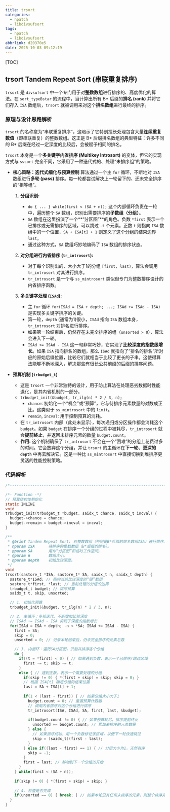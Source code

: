 ```yaml
---
title: trsort
categories:
  - hpatch
  - libdivsufsort
tags:
  - hpatch
  - libdivsufsort
abbrlink: d20370e5
date: 2025-10-03 09:12:19
---
```

[TOC]

## trsort **Tandem Repeat Sort (串联重复排序)**

`trsort` 是 `divsufsort` 中一个专门用于对**整数数组**进行排序的、高度优化的算法。在 `sort_typeBstar` 的流程中，当计算出所有 B\* 后缀的**排名 (rank)** 并将它们存入 `ISA` 数组后，`trsort` 就被调用来对这个**排名数组**进行最终的排序。

### **原理与设计思路解析**

`trsort` 的名称意为“串联重复排序”，这暗示了它特别擅长处理包含大量**连续重复数值**（即串联重复）的整数数组。这正是 B\* 后缀排名数组的典型特征：许多不同的 B\* 后缀在经过一定深度的比较后，会被赋予相同的排名。

`trsort` 本身是一个**多关键字内省排序 (Multikey Introsort)** 的变体，但它的实现方式与 `sssort` 完全不同，它采用了一种迭代式的、处理“未排序组”的策略。

*   **核心策略：迭代式细化与预算控制**
    算法通过一个主 `for` 循环，不断地对 `ISA` 数组进行**多轮 (pass)** 排序。每一轮都尝试解决上一轮留下的、还未完全排序的“相等组”。

    1.  **分组识别:**
        *   `do { ... } while(first < (SA + n));` 这个内部循环负责在一轮中，遍历整个 `SA` 数组，识别出需要排序的**子数组（分组）**。
        *   `SA` 数组在这里扮演了一个**“分区图”**的角色。负数 `*first` 表示一个已排序或无需排序的区域，可以跳过 `-t` 个元素。正数 `t` 则指向 `ISA` 数组中的一个位置，`SA + ISA[t] + 1` 则定义了这个分组的结束边界 `last`。
        *   通过这种方式，`SA` 数组巧妙地编码了 `ISA` 数组的排序状态。

    2.  **对分组进行内省排序 (`tr_introsort`):**
        *   对于每个识别出的、大小大于1的分组 `[first, last)`，算法会调用 `tr_introsort` 对其进行排序。
        *   `tr_introsort` 是一个与 `ss_mintrosort` 类似但专门为整数排序设计的内省排序函数。

    3.  **多关键字处理 (`ISAd`):**
        *   主 `for` 循环 `for(ISAd = ISA + depth; ...; ISAd += ISAd - ISA)` 是实现多关键字排序的关键。
        *   第一轮，`depth` (通常为1)很小，`ISAd` 指向 `ISA` 数组本身，`tr_introsort` 对排名进行排序。
        *   如果第一轮结束后，仍然存在未完全排序的组（`unsorted > 0`），算法会进入下一轮。
        *   `ISAd += ISAd - ISA` 这一句非常巧妙，它实现了**比较深度的指数级增长**。如果 `ISA` 指向排名的数组，那么 `ISAd` 就指向了“排名的排名”所对应的原始后缀位置，比较它们就相当于比较了更长的子串。这使得算法能够不断地深入，解决那些有很长公共前缀的后缀的排序问题。

*   **预算机制 (`trbudget_t`)**
    *   这是 `trsort` 一个非常独特的设计，用于防止算法在处理恶劣数据时性能退化，是其内省机制的一部分。
    *   `trbudget_init(&budget, tr_ilg(n) * 2 / 3, n);`
        *   `chance`: 初始化一个“机会”或“预算”，它与待排序元素数量的对数成正比。这类似于 `ss_mintrosort` 中的 `limit`。
        *   `remain`, `incval`: 用于控制预算的消耗。
    *   在 `tr_introsort` 内部（此处未显示），每次递归或分区操作都会消耗这个 `budget`。如果 `budget` 在排序一个分组的过程中被耗尽，`tr_introsort` 就会**提前终止**，并返回未排序元素的数量 `budget.count`。
    *   **作用:** 这个机制确保了 `tr_introsort` 不会在一个“困难”的分组上花费过多的时间。它会放弃这个分组，并让 `trsort` 的主循环在**下一轮、更深的 `depth`** 中再去解决它。这是一种比 `ss_mintrosort` 中直接切换到堆排序更灵活的性能控制策略。

### **代码解析**

```c
/*---------------------------------------------------------------------------*/

/*- Function -*/
// 预算结构体初始化
static INLINE
void
trbudget_init(trbudget_t *budget, saidx_t chance, saidx_t incval) {
  budget->chance = chance;
  budget->remain = budget->incval = incval;
}

/**
 * @brief Tandem Repeat Sort: 对整数数组（特别是B*后缀的排名数组ISA）进行排序。
 * @param ISA      待排序的整数数组（B*后缀的排名）。
 * @param SA       用作“分区图”和临时工作空间。
 * @param n        数组大小。
 * @param depth    初始比较深度。
 */
void
trsort(sastore_t *ISA, sastore_t* SA, saidx_t n, saidx_t depth) {
  sastore_t*ISAd; // 指向当前比较深度的“键”数组
  sastore_t*first, *last; // 当前处理的分组的边界
  trbudget_t budget; // 排序预算
  saidx_t t, skip, unsorted;

  // 1. 初始化预算
  trbudget_init(&budget, tr_ilg(n) * 2 / 3, n);

  // 2. 主循环：多轮迭代，不断增加比较深度
  // ISAd += ISAd - ISA 实现了深度的指数增长
  for(ISAd = ISA + depth; -n < *SA; ISAd += ISAd - ISA) {
    first = SA;
    skip = 0;
    unsorted = 0; // 记录本轮结束后，仍未完全排序的元素总数

    // 3. 内循环：遍历SA分区图，识别并排序各个分组
    do {
      if((t = *first) < 0) { // 如果遇到负数，表示一个已排序/跳过区域
        first -= t; skip += t; 
      }
      else { // 遇到正数，表示一个需要处理的分组
        if(skip != 0) { *(first + skip) = skip; skip = 0; }
        // 根据 ISA[t] 确定分组的结束位置
        last = SA + ISA[t] + 1;
        
        if(1 < (last - first)) { // 如果分组大小大于1
          budget.count = 0; // 重置预算计数器
          // 调用内省排序对这个分组进行排序
          tr_introsort(ISA, ISAd, SA, first, last, &budget);
          
          if(budget.count != 0) { // 如果预算耗尽，排序提前终止
            unsorted += budget.count; // 累加未排序的元素数量
          } else { 
            // 如果排序成功，用一个负数标记该区域，以便下一轮快速跳过
            skip = (saidx_t)(first - last); 
          }
        } else if((last - first) == 1) { // 分组大小为1，天然有序
          skip = -1;
        }
        first = last; // 移动到下一个分组的开始
      }
    } while(first < (SA + n));
    
    if(skip != 0) { *(first + skip) = skip; }
    
    // 4. 检查是否完成
    if(unsorted == 0) { break; } // 如果本轮没有任何未排序的元素，则整个排序完成
  }
}
``````